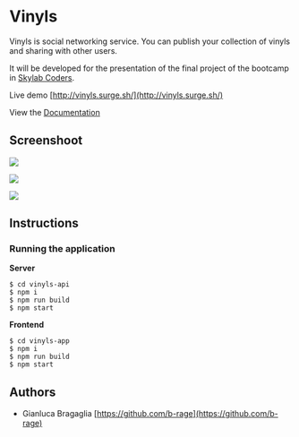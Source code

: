 # Vinyls

Vinyls is social networking service. You can publish your collection of vinyls and sharing with other users. 

It will be developed for the presentation of the final project of the bootcamp in [Skylab Coders](https://skylabcoders.com/).

Live demo [http://vinyls.surge.sh/](http://vinyls.surge.sh/)

View the [Documentation](./docs/README.md)

## Screenshoot

![](./docs/images/screenshot1.PNG)

![](./docs/images/mobile.PNG)

![](./docs/images/mobile2.PNG)

## Instructions

### Running the application

__Server__

```
$ cd vinyls-api
$ npm i
$ npm run build
$ npm start
```

__Frontend__

```
$ cd vinyls-app
$ npm i
$ npm run build
$ npm start
```


## Authors

- Gianluca Bragaglia [https://github.com/b-rage](https://github.com/b-rage)

